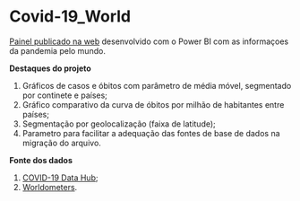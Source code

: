 # Covid-19_World
 [ Painel publicado na web](https://app.powerbi.com/view?r=eyJrIjoiMmFjODE5NWUtYTY3ZC00NDc5LWEzMWQtNGQyMTQxNWY0YzRhIiwidCI6ImVkZTA0ZTkzLTIzZTgtNDQ2OS1hNzE3LWJkNTQ5YWM3NTQ2ZSJ9&pageName=ReportSectiond382fa14702755ed2051) desenvolvido com o Power BI com as informaçoes da pandemia pelo mundo.

**Destaques do projeto**
1. Gráficos de casos e óbitos com parâmetro de média móvel, segmentado por continete e países;
2. Gráfico comparativo da curva de óbitos por milhão de habitantes entre países;
3. Segmentação por geolocalização (faixa de latitude);
3. Parametro para facilitar a adequação das fontes de base de dados na migração do arquivo.

**Fonte dos dados**
1. [COVID-19 Data Hub](https://data.world/covid-19-data-resource-hub/covid-19-case-counts);
2. [Worldometers](https://www.worldometers.info/world-population/population-by-country/).
